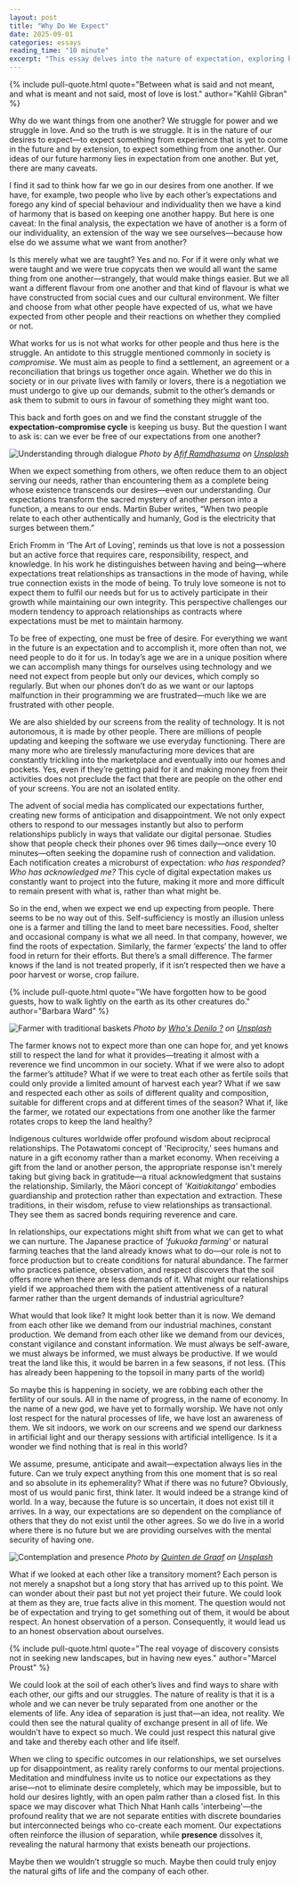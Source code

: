 ```yaml
---
layout: post
title: "Why Do We Expect"
date: 2025-09-01
categories: essays
reading_time: "10 minute"
excerpt: "This essay delves into the nature of expectation, exploring how our projections and desires shape our relationships and lead to disappointment. It examines the psychological roots of our expectations, from childhood conditioning to the 'repetition compulsion,' and questions whether we can learn to love people for who they are, not who we expect them to be."
---
```



{% include pull-quote.html quote="Between what is said and not meant, and what is meant and not said, most of love is lost." author="Kahlil Gibran" %}

Why do we want things from one another? We struggle for power and we
struggle in love. And so the truth is we struggle. It is in the nature
of our desires to expect—to expect something from experience that is yet
to come in the future and by extension, to expect something from one
another. Our ideas of our future harmony lies in expectation from one
another. But yet, there are many caveats.

I find it sad to think how far we go in our desires from one another. If
we have, for example, two people who live by each other’s expectations
and forego any kind of special behaviour and individuality then we have
a kind of harmony that is based on keeping one another happy. But here
is one caveat: In the final analysis, the expectation we have of another
is a form of our individuality, an extension of the way we see
ourselves—because how else do we assume what we want from another?

Is this merely what we are taught? Yes and no. For if it were only what
we were taught and we were true copycats then we would all want the same
thing from one another—strangely, that would make things easier. But we
all want a different flavour from one another and that kind of flavour
is what we have constructed from social cues and our cultural
environment. We filter and choose from what other people have expected
of us, what we have expected from other people and their reactions on
whether they complied or not.

What works for us is not what works for other people and thus here is
the struggle. An antidote to this struggle mentioned commonly in society
is *compromise*. We must aim as people to find a settlement, an
agreement or a reconciliation that brings us together once again.
Whether we do this in society or in our private lives with family or
lovers, there is a negotiation we must undergo to give up our demands,
submit to the other’s demands or ask them to submit to ours in favour of
something they might want too.

This back and forth goes on and we find the constant struggle of the
**expectation-compromise cycle** is keeping us busy. But the question I
want to ask is: can we ever be free of our expectations from one
another?

![Understanding through dialogue](https://images.unsplash.com/photo-1625479203878-b4db4d1d7795?crop=entropy&cs=tinysrgb&fit=max&fm=jpg&ixid=M3wzMDAzMzh8MHwxfHNlYXJjaHwxNnx8YXJndWVtZW50fGVufDB8fHx8MTc0MjcwMjU2OHww&ixlib=rb-4.0.3&q=80&w=1080)
*Photo by [Afif Ramdhasuma](https://unsplash.com/@ramdhasuma) on [Unsplash](https://unsplash.com/)*

When we expect something from others, we often reduce them to an object
serving our needs, rather than encountering them as a complete being
whose existence transcends our desires—even our understanding. Our
expectations transform the sacred mystery of another person into a
function, a means to our ends. Martin Buber writes, “When two people
relate to each other authentically and humanly, God is the electricity
that surges between them.”

Erich Fromm in ‘The Art of Loving’, reminds us that love is not a
possession but an active force that requires care, responsibility,
respect, and knowledge. In his work he distinguishes between having and
being—where expectations treat relationships as transactions in the mode
of having, while true connection exists in the mode of being. To truly
love someone is not to expect them to fulfil our needs but for us to
actively participate in their growth while maintaining our own
integrity. This perspective challenges our modern tendency to approach
relationships as contracts where expectations must be met to maintain
harmony.

To be free of expecting, one must be free of desire. For everything we
want in the future is an expectation and to accomplish it, more often
than not, we need people to do it for us. In today’s age we are in a
unique position where we can accomplish many things for ourselves using
technology and we need not expect from people but only our devices,
which comply so regularly. But when our phones don’t do as we want or
our laptops malfunction in their programming we are frustrated—much like
we are frustrated with other people.

We are also shielded by our screens from the reality of technology. It
is not autonomous, it is made by other people. There are millions of
people updating and keeping the software we use everyday functioning.
There are many more who are tirelessly manufacturing more devices that
are constantly trickling into the marketplace and eventually into our
homes and pockets. Yes, even if they’re getting paid for it and making
money from their activities does not preclude the fact that there are
people on the other end of your screens. You are not an isolated entity.

The advent of social media has complicated our expectations further,
creating new forms of anticipation and disappointment. We not only
expect others to respond to our messages instantly but also to perform
relationships publicly in ways that validate our digital personae.
Studies show that people check their phones over 96 times daily—once
every 10 minutes—often seeking the dopamine rush of connection and
validation. Each notification creates a microburst of expectation: *who
has responded? Who has acknowledged me?* This cycle of digital
expectation makes us constantly want to project into the future, making
it more and more difficult to remain present with what is, rather than
what might be.

So in the end, when we expect we end up expecting from people. There
seems to be no way out of this. Self-sufficiency is mostly an illusion
unless one is a farmer and tilling the land to meet bare necessities.
Food, shelter and occasional company is what we all need. In that
company, however, we find the roots of expectation. Similarly, the
farmer ‘expects’ the land to offer food in return for their efforts. But
there’s a small difference. The farmer knows if the land is not treated
properly, if it isn’t respected then we have a poor harvest or worse,
crop failure.

{% include pull-quote.html quote="We have forgotten how to be good guests, how to walk lightly on the earth as its other creatures do." author="Barbara Ward" %}

![Farmer with traditional baskets](https://images.unsplash.com/photo-1545830790-68595959c491?crop=entropy&cs=tinysrgb&fit=max&fm=jpg&ixid=M3wzMDAzMzh8MHwxfHNlYXJjaHwxNXx8ZmFybWVyfGVufDB8fHx8MTc0MjcwMjYyOHww&ixlib=rb-4.0.3&q=80&w=1080)
*Photo by [Who's Denilo ?](https://unsplash.com/@whosdenilo) on [Unsplash](https://unsplash.com/)*

The farmer knows not to expect more than one can hope for, and yet knows
still to respect the land for what it provides—treating it almost with a
reverence we find uncommon in our society. What if we were also to adopt
the farmer’s attitude? What if we were to treat each other as fertile
soils that could only provide a limited amount of harvest each year?
What if we saw and respected each other as soils of different quality
and composition, suitable for different crops and at different times of
the season? What if, like the farmer, we rotated our expectations from
one another like the farmer rotates crops to keep the land healthy?

Indigenous cultures worldwide offer profound wisdom about reciprocal
relationships. The Potawatomi concept of 'Reciprocity,' sees humans and
nature in a gift economy rather than a market economy. When receiving a
gift from the land or another person, the appropriate response isn't
merely taking but giving back in gratitude—a ritual acknowledgment that
sustains the relationship. Similarly, the Māori concept of
*'Kaitiakitanga'* embodies guardianship and protection rather than
expectation and extraction. These traditions, in their wisdom, refuse to
view relationships as transactional. They see them as sacred bonds
requiring reverence and care.

In relationships, our expectations might shift from what we can get to
what we can nurture. The Japanese practice of *'fukuoka farming'* or
natural farming teaches that the land already knows what to do—our role
is not to force production but to create conditions for natural
abundance. The farmer who practices patience, observation, and respect
discovers that the soil offers more when there are less demands of it.
What might our relationships yield if we approached them with the
patient attentiveness of a natural farmer rather than the urgent demands
of industrial agriculture?

What would that look like? It might look better than it is now. We
demand from each other like we demand from our industrial machines,
constant production. We demand from each other like we demand from our
devices, constant vigilance and constant information. We must always be
self-aware, we must always be informed, we must always be productive. If
we would treat the land like this, it would be barren in a few seasons,
if not less. (This has already been happening to the topsoil in many
parts of the world)

So maybe this is happening in society, we are robbing each other the
fertility of our souls. All in the name of progress, in the name of
economy. In the name of a new god, we have yet to formally worship. We
have not only lost respect for the natural processes of life, we have
lost an awareness of them. We sit indoors, we work on our screens and we
spend our darkness in artificial light and our therapy sessions with
artificial intelligence. Is it a wonder we find nothing that is real in
this world?

We assume, presume, anticipate and await—expectation always lies in the
future. Can we truly expect anything from this one moment that is so
real and so absolute in its ephemerality? What if there was no future?
Obviously, most of us would panic first, think later. It would indeed be
a strange kind of world. In a way, because the future is so uncertain,
it does not exist till it arrives. In a way, our expectations are so
dependent on the compliance of others that they do not exist until the
other agrees. So we do live in a world where there is no future but we
are providing ourselves with the mental security of having one.

![Contemplation and presence](https://images.unsplash.com/photo-1554457945-229b8867b30d?crop=entropy&cs=tinysrgb&fit=max&fm=jpg&ixid=M3wzMDAzMzh8MHwxfHNlYXJjaHwxNXx8YnVkZGhpc3QlMjBtb25rfGVufDB8fHx8MTc0MjcwMjc5NHww&ixlib=rb-4.0.3&q=80&w=1080)
*Photo by [Quinten de Graaf](https://unsplash.com/@quinten149) on [Unsplash](https://unsplash.com/)*

What if we looked at each other like a transitory moment? Each person is
not merely a snapshot but a long story that has arrived up to this
point. We can wonder about their past but not yet project their future.
We could look at them as they are, true facts alive in this moment. The
question would not be of expectation and trying to get something out of
them, it would be about respect. An honest observation of a person.
Consequently, it would lead us to an honest observation about ourselves.

{% include pull-quote.html quote="The real voyage of discovery consists not in seeking new landscapes, but in having new eyes." author="Marcel Proust" %}

We could look at the soil of each other’s lives and find ways to share
with each other, our gifts and our struggles. The nature of reality is
that it is a whole and we can never be truly separated from one another
or the elements of life. Any idea of separation is just that—an idea,
not reality. We could then see the natural quality of exchange present
in all of life. We wouldn’t have to expect so much. We could just
respect this natural give and take and thereby each other and life
itself.

When we cling to specific outcomes in our relationships, we set
ourselves up for disappointment, as reality rarely conforms to our
mental projections. Meditation and mindfulness invite us to notice our
expectations as they arise—not to eliminate desire completely, which may
be impossible, but to hold our desires lightly, with an open palm rather
than a closed fist. In this space we may discover what Thich Nhat Hanh
calls 'interbeing'—the profound reality that we are not separate
entities with discrete boundaries but interconnected beings who
co-create each moment. Our expectations often reinforce the illusion of
separation, while **presence** dissolves it, revealing the natural
harmony that exists beneath our projections.

Maybe then we wouldn’t struggle so much. Maybe then could truly enjoy
the natural gifts of life and the company of each other.
